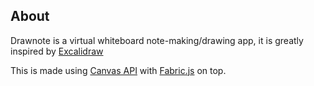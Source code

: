 ## About 
Drawnote is a virtual whiteboard note-making/drawing app, it is greatly inspired by [Excalidraw](https://github.com/excalidraw/excalidraw)

This is made using [Canvas API](https://developer.mozilla.org/en-US/docs/Web/API/Canvas_API) with [Fabric.js](http://fabricjs.com/) on top.
